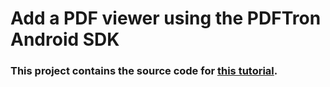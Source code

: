 # Add a PDF viewer using the PDFTron Android SDK

### This project contains the source code for [this tutorial](https://www.pdftron.com/documentation/android/guides/getting-started/try-demo).
